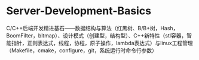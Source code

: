 # Server-Development-Basics
C/C++后端开发精进基石——数据结构与算法（红黑树、B/B+树，Hash，BoomFilter，bitmap）、设计模式（创建型，结构型）、C++新特性（stl容器，智能指针，正则表达式，线程，协程，原子操作，lambda表达式）与linux工程管理（Makefile，cmake，configure，git，系统运行时命令行参数）
